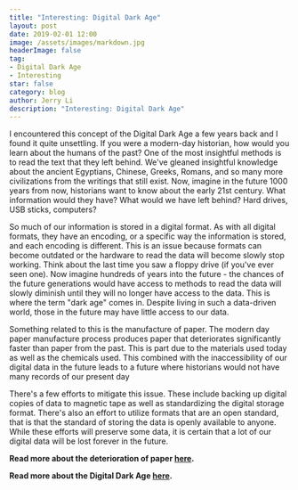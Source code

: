 ```yaml
---
title: "Interesting: Digital Dark Age"
layout: post
date: 2019-02-01 12:00
image: /assets/images/markdown.jpg
headerImage: false
tag:
- Digital Dark Age
- Interesting
star: false
category: blog
author: Jerry Li
description: "Interesting: Digital Dark Age" 
---
```


I encountered this concept of the Digital Dark Age a few years back and I found it quite unsettling. If you were a modern-day historian, how would you learn about the humans of the past? One of the most insightful methods is to read the text that they left behind. We've gleaned insightful knowledge about the ancient Egyptians, Chinese, Greeks, Romans, and so many more civilizations from the writings that still exist. Now, imagine in the future 1000 years from now, historians want to know about the early 21st century. What information would they have? What would we have left behind? Hard drives, USB sticks, computers? 

So much of our information is stored in a digital format. As with all digital formats, they have an encoding, or a specific way the information is stored, and each encoding is different. This is an issue because formats can become outdated or the hardware to read the data will become slowly stop working. Think about the last time you saw a floppy drive \(if you've ever seen one\). Now imagine hundreds of years into the future - the chances of the future generations would have access to methods to read the data will slowly diminish until they will no longer have access to the data. This is where the term "dark age" comes in. Despite living in such a data-driven world, those in the future may have little access to our data.

Something related to this is the manufacture of paper. The modern day paper manufacture process produces paper that deteriorates significantly faster than paper from the past. This is part due to the materials used today as well as the chemicals used. This combined with the inaccessibility of our digital data in the future leads to a future where historians would not have many records of our present day

There's a few efforts to mitigate this issue. These include backing up digital copies of data to magnetic tape as well as standardizing the digital storage format. There's also an effort to utilize formats that are an open standard, that is that the standard of storing the data is openly available to anyone. While these efforts will preserve some data, it is certain that a lot of our digital data will be lost forever in the future.

**Read more about the deterioration of paper [here](https://www.loc.gov/preservation/care/deterioratebrochure.html).**

**Read more about the Digital Dark Age [here](https://en.wikipedia.org/wiki/Digital_dark_age).**

